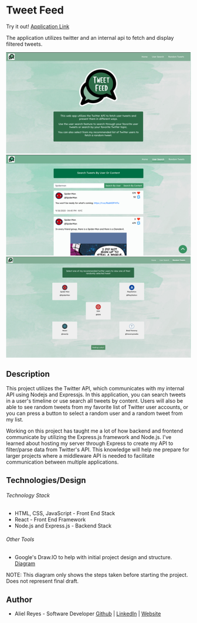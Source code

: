 # Tweet Feed

Try it out! [Application Link](https://areyesfigueroa.github.io/SnakeGame/)

The application utilizes twitter and an internal api to fetch and display filtered tweets.

![Home Page](./assets/home.png)
![Search Tweets Page](./assets/search.png)
![Random Tweets Page](./assets/random.png)

## Description
This project utilizes the Twitter API, which communicates with my internal API using Nodejs and Expressjs. In this application, you can search tweets in a user's timeline or use search all tweets by content. Users will also be able to see random tweets from my favorite list of Twitter user accounts, or you can press a button to select a random user and a random tweet from my list. 

Working on this project has taught me a lot of how backend and frontend communicate by utilizing the Express.js framework and Node.js. I've learned about hosting my server through Express to create my API to filter/parse data from Twitter's API. This knowledge will help me prepare for larger projects where a middleware API is needed to facilitate communication between multiple applications.

## Technologies/Design

###### Technology Stack
- HTML, CSS, JavaScript - Front End Stack
- React - Front End Framework
- Node.js and Express.js - Backend Stack

###### Other Tools
- Google's Draw.IO to help with initial project design and structure. [Diagram](https://drive.google.com/file/d/1fp8kN2SZyzLquBkoplWM_Ok0oyQqpofA/view?usp=sharing)

NOTE: This diagram only shows the steps taken before starting the project. Does not represent final draft. 

## Author
- Aliel Reyes - Software Developer [Github](https://github.com/Areyesfigueroa) | [LinkedIn](https://www.linkedin.com/in/alielreyes/) | [Website](https://alielreyes.netlify.app/)


